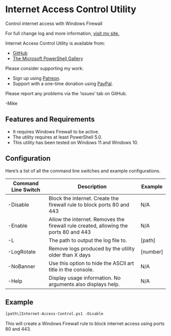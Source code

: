 # Internet Access Control Utility

Control internet access with Windows Firewall

For full change log and more information, [visit my site.](https://gal.vin/utils/internet-access-control-utility/)

Internet Access Control Utility is available from:

* [GitHub](https://github.com/Digressive/Internet-Access-Control)
* [The Microsoft PowerShell Gallery](https://www.powershellgallery.com/packages/Internet-Access-Control)

Please consider supporting my work:

* Sign up using [Patreon](https://www.patreon.com/mikegalvin).
* Support with a one-time donation using [PayPal](https://www.paypal.me/digressive).

Please report any problems via the ‘issues’ tab on GitHub.

-Mike

## Features and Requirements

* It requires Windows Firewall to be active.
* The utility requires at least PowerShell 5.0.
* This utility has been tested on Windows 11 and Windows 10.

## Configuration

Here’s a list of all the command line switches and example configurations.

| Command Line Switch | Description | Example |
| ------------------- | ----------- | ------- |
| -Disable | Block the internet. Create the firewall rule to block ports 80 and 443 | N/A |
| -Enable | Allow the internet. Removes the firewall rule created, allowing the ports 80 and 443 | N/A |
| -L | The path to output the log file to. | [path\] |
| -LogRotate | Remove logs produced by the utility older than X days | [number] |
| -NoBanner | Use this option to hide the ASCII art title in the console. | N/A |
| -Help | Display usage information. No arguments also displays help. | N/A |

## Example

``` txt
[path\]Internet-Access-Control.ps1 -Disable
```

This will create a Windows Firewall rule to block internet access using ports 80 and 443.
